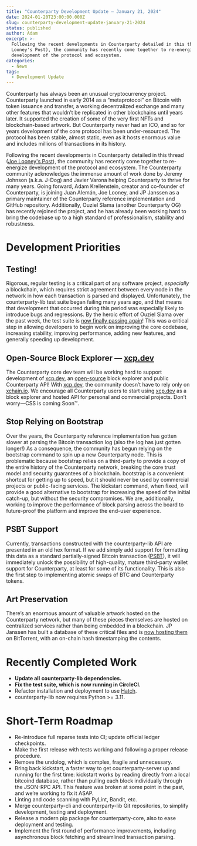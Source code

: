 ```yaml
---
title: "Counterparty Development Update — January 21, 2024"
date: 2024-01-20T23:00:00.000Z
slug: counterparty-development-update-january-21-2024
status: published
author: Adam
excerpt: >-
  Following the recent developments in Counterparty detailed in this thread (Joe
  Looney's Post), the community has recently come together to re-energize
  development of the protocol and ecosystem.
categories:
  - News
tags:
  - Development Update
---
```


Counterparty has always been an unusual cryptocurrency project. Counterparty launched in early 2014 as a “metaprotocol” on Bitcoin with token issuance and transfer, a working decentralized exchange and many other features that wouldn’t be replicated in other blockchains until years later. It supported the creation of some of the very first NFTs and blockchain-based artwork. But Counterparty never had an ICO, and so for years development of the core protocol has been under-resourced. The protocol has been stable, almost static, even as it hosts enormous value and includes millions of transactions in its history.

Following the recent developments in Counterparty detailed in this thread ([Joe Looney's Post](https://x.com/wasthatawolf/status/1746965484400947609?s=20)), the community has recently come together to re-energize development of the protocol and ecosystem. The Counterparty community acknowledges the immense amount of work done by Jeremy Johnson (a.k.a. J-Dog) and Javier Varona helping Counterparty to thrive for many years. Going forward, Adam Krellenstein, creator and co-founder of Counterparty, is joining Juan Alemán, Joe Looney, and JP Janssen as a primary maintainer of the Counterparty reference implementation and GitHub repository. Additionally, Ouziel Slama (another Counterparty OG) has recently rejoined the project, and he has already been working hard to bring the codebase up to a high standard of professionalism, stability and robustness.

# Development Priorities

## Testing!

Rigorous, regular testing is a critical part of any software project, *especially* a blockchain, which requires strict agreement between every node in the network in how each transaction is parsed and displayed. Unfortunately, the counterparty-lib test suite began failing many years ago, and that means that development that occurred during this period was especially likely to introduce bugs and regressions. By the heroic effort of Ouziel Slama over the past week, the test suite is [now finally passing again](https://app.circleci.com/pipelines/github/CounterpartyXCP/counterparty-lib/425/workflows/a1089840-02c0-4748-9409-94c2df646c58/jobs/2732)! This was a critical step in allowing developers to begin work on improving the core codebase, increasing stability, improving performance, adding new features, and generally speeding up development.

## Open-Source Block Explorer — [xcp.dev](http://xcp.dev/)

The Counterparty core dev team will be working hard to support development of [xcp.dev](http://xcp.dev/), an [open-source](https://github.com/CNTRPRTY/xcpdev) block explorer and public Counterparty API! With [xcp.dev](http://xcp.dev/), the community doesn’t have to rely only on [xchain.io](http://xchain.io/). We encourage all Counterparty users to start using [xcp.dev](http://xcp.dev/) as a block explorer and hosted API for personal and commercial projects.  Don’t worry—CSS is coming Soon™.

## Stop Relying on Bootstrap

Over the years, the Counterparty reference implementation has gotten slower at parsing the Bitcoin transaction log (also the log has just gotten longer!) As a consequence, the community has begun relying on the bootstrap command to spin up a new Counterparty node. This is problematic because bootstrap relies on a third-party to provide a copy of the entire history of the Counterparty network, breaking the core trust model and security guarantees of a blockchain. bootstrap is a convenient shortcut for getting up to speed, but it should never be used by commercial projects or public-facing services. The kickstart command, when fixed, will provide a good alternative to bootstrap for increasing the speed of the initial catch-up, but without the security compromises. We are, additionally, working to improve the performance of block parsing across the board to future-proof the platform and improve the end-user experience.

## PSBT Support

Currently, transactions constructed with the counterparty-lib API are presented in an old hex format. If we add simply add support for formatting this data as a standard partially-signed Bitcoin transaction ([PSBT](https://bitcoinops.org/en/topics/psbt/)), it will immediately unlock the possibility of high-quality, mature third-party wallet support for Counterparty, at least for some of its functionality. This is also the first step to implementing atomic swaps of BTC and Counterparty tokens.

## Art Preservation

There’s an enormous amount of valuable artwork hosted on the Counterparty network, but many of these pieces themselves are hosted on centralized services rather than being embedded in a blockchain. JP Janssen has built a database of these critical files and is [now hosting them](https://jpjanssen.com/counterparty-image-archives/) on BitTorrent, with an on-chain hash timestamping the contents.

# Recently Completed Work

* **Update all** **counterparty-lib** **dependencies.**
* **Fix the test suite, which is now running in CircleCI.**
* Refactor installation and deployment to use [Hatch](https://hatch.pypa.io/1.9/).
* counterparty-lib now requires Python >= 3.11.

# Short-Term Roadmap

* Re-introduce full reparse tests into CI; update official ledger checkpoints.
* Make the first release with tests working and following a proper release procedure.
* Remove the undolog, which is complex, fragile and unnecessary.
* Bring back kickstart, a faster way to get counterparty-server up and running for the first time: kickstart works by reading directly from a local bitcoind database, rather than pulling each block individually through the JSON-RPC API. This feature was broken at some point in the past, and we’re working to fix it ASAP.
* Linting and code scanning with PyLint, Bandit, etc.
* Merge counterparty-cli and counterparty-lib Git repositories, to simplify development, testing and deployment.
* Release a modern pip package for counterparty-core, also to ease deployment and testing.
* Implement the first round of performance improvements, including asynchronous block fetching and streamlined transaction parsing.
